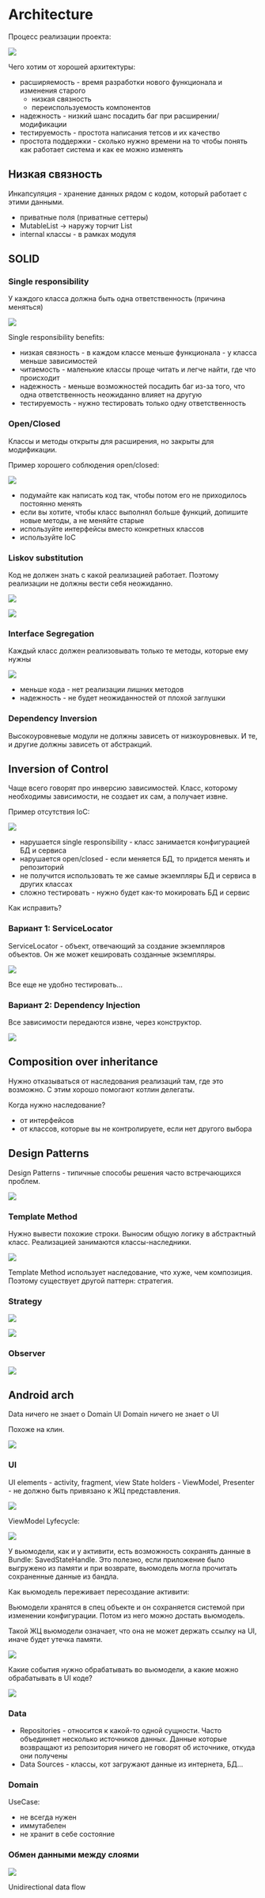 # Architecture

Процесс реализации проекта:

![](res/arch-1.png)

Чего хотим от хорошей архитектуры:

- расширяемость - время разработки нового функционала и изменения старого
  - низкая связность
  - переиспользуемость компонентов
- надежность - низкий шанс посадить баг при расширении/модификации
- тестируемость - простота написания тетсов и их качество
- простота поддержки - сколько нужно времени на то чтобы понять как работает система и как ее можно изменять

## Низкая связность

Инкапсуляция - хранение данных рядом с кодом, который работает с этими данными.

- приватные поля (приватные сеттеры)
- MutableList -> наружу торчит List
- internal классы - в рамках модуля

## SOLID

### Single responsibility

У каждого класса должна быть одна ответственность (причина меняться)

![](res/arch-2.png)

Single responsibility benefits:

- низкая связность - в каждом классе меньше функционала - у класса меньше зависимостей
- читаемость - маленькие классы проще читать и легче найти, где что происходит
- надежность - меньше возможностей посадить баг из-за того, что одна ответственность неожиданно влияет на другую
- тестируемость - нужно тестировать только одну ответственность

### Open/Closed

Классы и методы открыты для расширения, но закрыты для модификации.

Пример хорошего соблюдения open/closed:

![](res/arch-3.png)

- подумайте как написать код так, чтобы потом его не приходилось постоянно менять
- если вы хотите, чтобы класс выполнял больше функций, допишите новые методы, а не меняйте старые
- используйте интерфейсы вместо конкретных классов
- используйте IoC

### Liskov substitution

Код не должен знать с какой реализацией работает. Поэтому реализации не должны вести себя неожиданно.

![](res/arch-4.png)

![](res/arch-5.png)

### Interface Segregation

Каждый класс должен реализовывать только те методы, которые ему нужны

![](res/arch-6.png)

- меньше кода - нет реализации лишних методов
- надежность - не будет неожиданностей от плохой заглушки

### Dependency Inversion

Высокоуровневые модули не должны зависеть от низкоуровневых. И те, и другие должны зависеть от абстракций.

## Inversion of Control

Чаще всего говорят про инверсию зависимостей. Класс, которому необходимы зависимости, не создает их сам, а получает извне.

Пример отсутствия IoC:

![](res/arch-7.png)

- нарушается single responsibility - класс занимается конфигурацией БД и сервиса
- нарушается open/closed - если меняется БД, то придется менять и репозиторий
- не получится использовать те же самые экземпляры БД и сервиса в других классах
- сложно тестировать - нужно будет как-то мокировать БД и сервис

Как исправить?

### Вариант 1: ServiceLocator

ServiceLocator - объект, отвечающий за создание экземпляров объектов. Он же может кешировать созданные экземпляры.

![](res/arch-8.png)

Все еще не удобно тестировать...

### Вариант 2: Dependency Injection

Все зависимости передаются извне, через конструктор.

![](res/arch-9.png)

## Composition over inheritance

Нужно отказываться от наследования реализаций там, где это возможно.
С этим хорошо помогают котлин делегаты.

Когда нужно наследование?

- от интерфейсов
- от классов, которые вы не контролируете, если нет другого выбора

## Design Patterns

Design Patterns - типичные способы решения часто встречающихся проблем.

![](res/arch-10.png)

### Template Method

Нужно вывести похожие строки.
Выносим общую логику в абстрактный класс.
Реализацией занимаются классы-наследники.

![](res/arch-11.png)

Template Method использует наследование, что хуже, чем композиция. Поэтому существует другой паттерн: стратегия.

### Strategy

![](res/arch-12.png)

![](res/arch-13.png)

### Observer

![](res/arch-14.png)

## Android arch

Data ничего не знает о Domain UI
Domain ничего не знает о UI

Похоже на клин.

![](res/arch-15.png)

### UI

UI elements - activity, fragment, view
State holders - ViewModel, Presenter - не должно быть привязано к ЖЦ представления.

![](res/arch-16.png)

ViewModel Lyfecycle:

![](res/arch-17.png)

У вьюмодели, как и у активити, есть возможность сохранять данные в Bundle: SavedStateHandle. Это полезно, если приложение было выгружено из памяти и при возврате, вьюмодель могла прочитать сохраненные данные из бандла.

Как вьюмодель переживает пересоздание активити:

Вьюмодели хранятся в спец объекте и он сохраняется системой при изменении конфигурации. Потом из него можно достать вьюмодель.

Такой ЖЦ вьюмодели означает, что она не может держать ссылку на UI, иначе будет утечка памяти.

![](res/arch-18.png)

Какие события нужно обрабатывать во вьюмодели, а какие можно обрабатывать в UI коде?

![](res/arch-19.png)

### Data

- Repositories - относится к какой-то одной сущности. Часто объединяет несколько источников данных. Данные которые возвращают из репозитория ничего не говорят об источнике, откуда они получены
- Data Sources - классы, кот загружают данные из интернета, БД...

### Domain

UseCase:

- не всегда нужен
- иммутабелен
- не хранит в себе состояние

### Обмен данными между слоями

![](res/arch-20.png)

Unidirectional data flow
